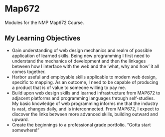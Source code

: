 # Map672
Modules for the NMP Map672 Course. 

## My Learning Objectives
* Gain understanding of web design mechanics and realm of possible application of learned skills. Being new programming I first need to understand the mechanics of development and then the linkages between how I interface with the web and the ‘what, why and how’ it all comes together. 
* Harbor useful and employable skills applicable to modern web design, specific to mapping. As an outcome, I need to be capable of producing a product that is of value to someone willing to pay me. 
* Build upon web design skills and learned infrastructure from MAP672 to adjacent platforms and programming languages through self-studies. My basic knowledge of web programming informs me that the industry is vast, changes daily, and is interconnected. From MAP672, I expect to discover the links between more advanced skills, building outward and upward. 
* Create the beginnings to a professional grade portfolio. “Gotta start somewhere!” 
